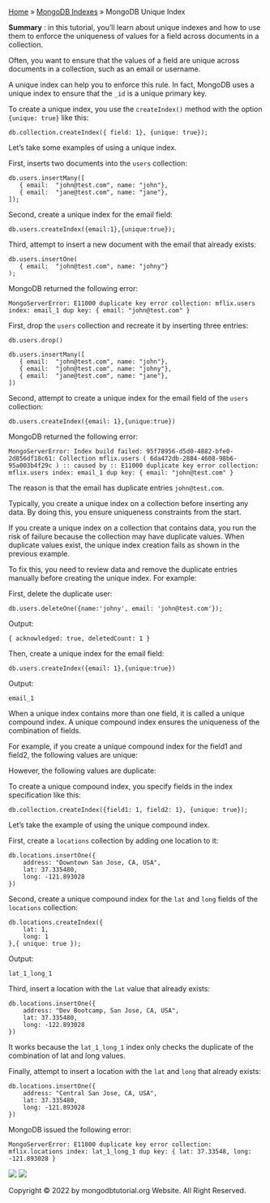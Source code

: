 

[Home](https://www.mongodbtutorial.org/) » [MongoDB
Indexes](https://www.mongodbtutorial.org/mongodb-indexes/) » MongoDB Unique
Index



 **Summary** : in this tutorial, you’ll learn about unique indexes and how to
use them to enforce the uniqueness of values for a field across documents in a
collection.



Often, you want to ensure that the values of a field are unique across
documents in a collection, such as an email or username.



A unique index can help you to enforce this rule. In fact, MongoDB uses a
unique index to ensure that the `_id` is a unique primary key.



To create a unique index, you use the `createIndex()` method with the option
`{unique: true}` like this:


    
    
    db.collection.createIndex({ field: 1}, {unique: true});



Let’s take some examples of using a unique index.



First, inserts two documents into the `users` collection:


    
    
    db.users.insertMany([
       { email:  "john@test.com", name: "john"},
       { email:  "jane@test.com", name: "jane"},
    ]);



Second, create a unique index for the email field:


    
    
    db.users.createIndex({email:1},{unique:true});



Third, attempt to insert a new document with the email that already exists:


    
    
    db.users.insertOne(
       { email:  "john@test.com", name: "johny"}
    );



MongoDB returned the following error:


    
    
    MongoServerError: E11000 duplicate key error collection: mflix.users index: email_1 dup key: { email: "john@test.com" }



First, drop the `users` collection and recreate it by inserting three entries:


    
    
    db.users.drop()
    
    db.users.insertMany([
       { email:  "john@test.com", name: "john"},
       { email:  "john@test.com", name: "johny"},
       { email:  "jane@test.com", name: "jane"},
    ])



Second, attempt to create a unique index for the email field of the `users`
collection:


    
    
    db.users.createIndex({email: 1},{unique:true})



MongoDB returned the following error:


    
    
    MongoServerError: Index build failed: 95f78956-d5d0-4882-bfe0-2d856df18c61: Collection mflix.users ( 6da472db-2884-4608-98b6-95a003b4f29c ) :: caused by :: E11000 duplicate key error collection: mflix.users index: email_1 dup key: { email: "john@test.com" }



The reason is that the email has duplicate entries `john@test.com`.



Typically, you create a unique index on a collection before inserting any
data. By doing this, you ensure uniqueness constraints from the start.



If you create a unique index on a collection that contains data, you run the
risk of failure because the collection may have duplicate values. When
duplicate values exist, the unique index creation fails as shown in the
previous example.



To fix this, you need to review data and remove the duplicate entries manually
before creating the unique index. For example:



First, delete the duplicate user:


    
    
    db.users.deleteOne({name:'johny', email: 'john@test.com'});



Output:


    
    
    { acknowledged: true, deletedCount: 1 }



Then, create a unique index for the email field:


    
    
    db.users.createIndex({email: 1},{unique:true})



Output:


    
    
    email_1



When a unique index contains more than one field, it is called a unique
compound index. A unique compound index ensures the uniqueness of the
combination of fields.



For example, if you create a unique compound index for the field1 and field2,
the following values are unique:



However, the following values are duplicate:



To create a unique compound index, you specify fields in the index
specification like this:


    
    
    db.collection.createIndex({field1: 1, field2: 1}, {unique: true});



Let’s take the example of using the unique compound index.



First, create a `locations` collection by adding one location to it:


    
    
    db.locations.insertOne({
    	address: "Downtown San Jose, CA, USA",
    	lat: 37.335480,
    	long: -121.893028
    })



Second, create a unique compound index for the `lat` and `long` fields of the
`locations` collection:


    
    
    db.locations.createIndex({
    	lat: 1,
    	long: 1
    },{ unique: true });



Output:


    
    
    lat_1_long_1



Third, insert a location with the `lat` value that already exists:


    
    
    db.locations.insertOne({
    	address: "Dev Bootcamp, San Jose, CA, USA",
    	lat: 37.335480,
    	long: -122.893028
    })



It works because the `lat_1_long_1` index only checks the duplicate of the
combination of lat and long values.



Finally, attempt to insert a location with the `lat` and `long` that already
exists:


    
    
    db.locations.insertOne({
    	address: "Central San Jose, CA, USA",
    	lat: 37.335480,
    	long: -121.893028
    })



MongoDB issued the following error:


    
    
    MongoServerError: E11000 duplicate key error collection: mflix.locations index: lat_1_long_1 dup key: { lat: 37.33548, long: -121.893028 }

![](https://www.mongodbtutorial.org/wp-content/themes/evolution/img/left.svg)
![](https://www.mongodbtutorial.org/wp-content/themes/evolution/img/right.svg)


Copyright © 2022 by mongodbtutorial.org Website. All Right Reserved.

